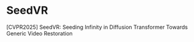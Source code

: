 # SeedVR
[CVPR2025] SeedVR: Seeding Infinity in Diffusion Transformer Towards Generic Video Restoration
